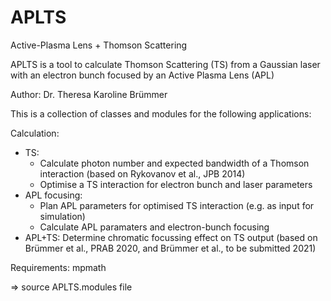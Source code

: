 # APLTS
Active-Plasma Lens + Thomson Scattering

APLTS is a tool to calculate Thomson Scattering (TS) from a Gaussian laser with an electron bunch focused by an Active Plasma Lens (APL)

Author: Dr. Theresa Karoline Brümmer

This is a collection of classes and modules for the following applications:

Calculation:
- TS:
  - Calculate photon number and expected bandwidth of a Thomson interaction (based on Rykovanov et al., JPB 2014)
  - Optimise a TS interaction for electron bunch and laser parameters
- APL focusing: 
  - Plan APL parameters for optimised TS interaction (e.g. as input for simulation)
  - Calculate APL paramaters and electron-bunch focusing
- APL+TS: Determine chromatic focussing effect on TS output (based on Brümmer et al., PRAB 2020, and Brümmer et al., to be submitted 2021)


Requirements: 
mpmath

=> source APLTS.modules file
